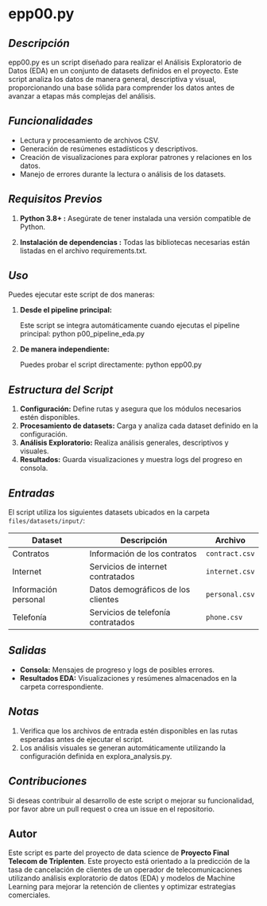# **epp00.py**

## *Descripción*

epp00.py es un script diseñado para realizar el Análisis Exploratorio de Datos (EDA) en un conjunto de datasets definidos en el proyecto. Este script analiza los datos de manera general, descriptiva y visual, proporcionando una base sólida para comprender los datos antes de avanzar a etapas más complejas del análisis.

## *Funcionalidades*

*   Lectura y procesamiento de archivos CSV.
*   Generación de resúmenes estadísticos y descriptivos.
*   Creación de visualizaciones para explorar patrones y relaciones en los datos.
*   Manejo de errores durante la lectura o análisis de los datasets.

## *Requisitos Previos*

1.  **Python 3.8+ :**
Asegúrate de tener instalada una versión compatible de Python.

2.  **Instalación de dependencias :**
Todas las bibliotecas necesarias están listadas en el archivo requirements.txt.

## *Uso*
Puedes ejecutar este script de dos maneras:

1.  **Desde el pipeline principal:**

    Este script se integra automáticamente cuando ejecutas el pipeline principal: python p00_pipeline_eda.py

2.  **De manera independiente:**

    Puedes probar el script directamente: python epp00.py

## *Estructura del Script*

1.  **Configuración:** Define rutas y asegura que los módulos necesarios estén disponibles.
2.  **Procesamiento de datasets:** Carga y analiza cada dataset definido en la configuración.
3.  **Análisis Exploratorio:** Realiza análisis generales, descriptivos y visuales.
4.  **Resultados:** Guarda visualizaciones y muestra logs del progreso en consola.

## *Entradas*

El script utiliza los siguientes datasets ubicados en la carpeta `files/datasets/input/`:

| **Dataset**           | **Descripción**                    | **Archivo**      |
|-----------------------|------------------------------------|------------------|
| Contratos             | Información de los contratos       | `contract.csv`   |
| Internet              | Servicios de internet contratados  | `internet.csv`   |
| Información personal  | Datos demográficos de los clientes | `personal.csv`   |
| Telefonía             | Servicios de telefonía contratados | `phone.csv`      |

## *Salidas*

*   **Consola:** Mensajes de progreso y logs de posibles errores.
*   **Resultados EDA:** Visualizaciones y resúmenes almacenados en la carpeta correspondiente.

## *Notas*

1.  Verifica que los archivos de entrada estén disponibles en las rutas esperadas antes de ejecutar el script.
2.  Los análisis visuales se generan automáticamente utilizando la configuración definida en explora_analysis.py.

## *Contribuciones*

Si deseas contribuir al desarrollo de este script o mejorar su funcionalidad, por favor abre un pull request o crea un issue en el repositorio.

## Autor

Este script es parte del proyecto de data science de **Proyecto Final Telecom de Triplenten**. Este proyecto está orientado a la predicción de la tasa de cancelación de clientes de un operador de telecomunicaciones utilizando análisis exploratorio de datos (EDA) y modelos de Machine Learning para mejorar la retención de clientes y optimizar estrategias comerciales.
